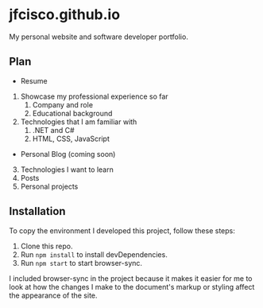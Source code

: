 # jfcisco.github.io
My personal website and software developer portfolio.

## Plan
- Resume
1. Showcase my professional experience so far
    1. Company and role
    2. Educational background
2. Technologies that I am familiar with
    1. .NET and C#
    2. HTML, CSS, JavaScript

- Personal Blog (coming soon)
3. Technologies I want to learn
3. Posts
4. Personal projects

## Installation
To copy the environment I developed this project, follow these steps:
1. Clone this repo.
2. Run `npm install` to install devDependencies.
3. Run `npm start` to start browser-sync.

I included browser-sync in the project because it makes it easier for me to look at how the changes I make to the document's markup or styling affect the appearance of the site.